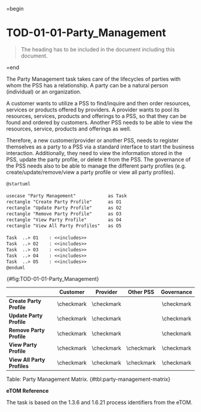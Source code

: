 =begin

# TOD-01-01-Party_Management

> The heading has to be included in the document including this document.

=end

The Party Management task takes care of the lifecycles of parties with whom the PSS has a relationship.
A party can be a natural person (individual) or an organization.

A customer wants to utilize a PSS to find/inquire and then order resources, services or products offered by providers.
A provider wants to pool its resources, services, products and offerings to a PSS, so that they can be found and ordered by customers.
Another PSS needs to be able to view the resources, service, products and offerings as well.

Therefore, a new customer/provider or another PSS, needs to register themselves as a party to a PSS via a standard interface to start the business interaction.
Additionally, they need to view the information stored in the PSS, update the party profile, or delete it from the PSS.
The governance of the PSS needs also to be able to manage the different party profiles (e.g. create/update/remove/view a party profile or view all party profiles).  

```plantuml
@startuml

usecase "Party Management"            as Task
rectangle "Create Party Profile"      as O1
rectangle "Update Party Profile"      as O2
rectangle "Remove Party Profile"      as O3
rectangle "View Party Profile"	      as O4
rectangle "View All Party Profiles"   as O5

Task  ..> O1    : <<includes>>
Task  ..> O2    : <<includes>>
Task  ..> O3    : <<includes>>
Task  ..> O4    : <<includes>>
Task  ..> O5    : <<includes>>
@enduml

```

![**TOD-01-01**: Party Management](../../common/pixel.png){#fig:TOD-01-01-Party_Management}

|                             |  Customer  |  Provider  | Other PSS  | Governance |
|-----------------------------|:----------:|:----------:|:----------:|:----------:|
| **Create Party Profile**    | \checkmark | \checkmark |            | \checkmark |
| **Update Party Profile**    | \checkmark | \checkmark |            | \checkmark |
| **Remove Party Profile**    | \checkmark | \checkmark |            | \checkmark |
| **View Party Profile**      | \checkmark | \checkmark | \checkmark | \checkmark |
| **View All Party Profiles** | \checkmark | \checkmark | \checkmark | \checkmark |

Table: Party Management Matrix. {#tbl:party-management-matrix}

**eTOM Reference**

The task is based on the 1.3.6 and 1.6.21 process identifiers from the eTOM.

